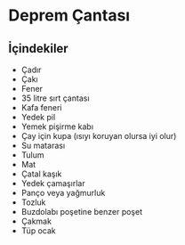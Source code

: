 # Deprem Çantası

## İçindekiler

- Çadır
- Çakı
- Fener
- 35 litre sırt çantası
- Kafa feneri
- Yedek pil
- Yemek pişirme kabı
- Çay için kupa (ısıyı koruyan olursa iyi olur)
- Su matarası
- Tulum
- Mat
- Çatal kaşık
- Yedek çamaşırlar
- Panço veya yağmurluk
- Tozluk
- Buzdolabı poşetine benzer poşet
- Çakmak
- Tüp ocak

